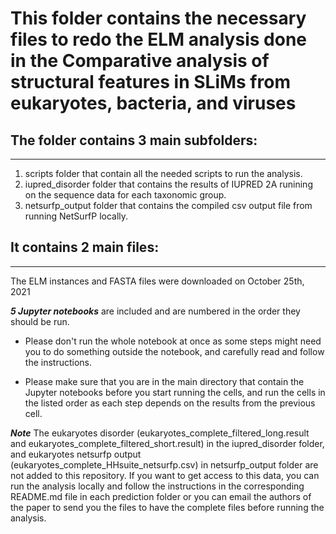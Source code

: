 # This folder contains the necessary files to redo the ELM analysis done in the Comparative analysis of structural features in SLiMs from eukaryotes, bacteria, and viruses

## The folder contains 3 main subfolders:
---------------------------------------
1. scripts folder that contain all the needed scripts to run the analysis.
2. iupred_disorder folder that contains the results of IUPRED 2A runining on the sequence data for each taxonomic group.
3. netsurfp_output folder that contains the compiled csv output file from running NetSurfP locally. 

## It contains 2 main files:
-------------------------
The ELM instances and FASTA files were downloaded on October 25th, 2021

***5 Jupyter notebooks*** are included and are numbered in the order they should be run.
- Please don't run the whole notebook at once as some steps might need you to do something outside the notebook, and carefully read and follow the instructions.

- Please make sure that you are in the main directory that contain the Jupyter notebooks before you start running the cells, and run the cells in the listed order as each step depends on the results from the previous cell. 


***Note*** The eukaryotes disorder (eukaryotes_complete_filtered_long.result and eukaryotes_complete_filtered_short.result) in the iupred_disorder folder, and eukaryotes netsurfp output (eukaryotes_complete_HHsuite_netsurfp.csv) in netsurfp_output folder are not added to this repository. If you want to get access to this data, you can run the analysis locally and follow the instructions in the corresponding README.md file in each prediction folder or you can email the authors of the paper to send you the files to have the complete files before running the analysis. 


